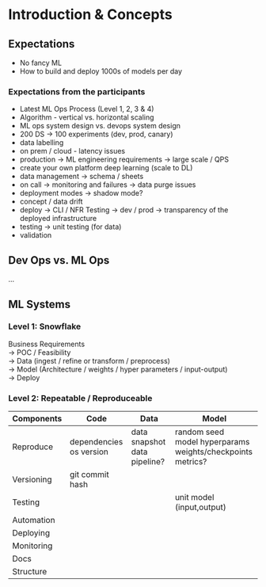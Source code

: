 # Introduction & Concepts

## Expectations

* No fancy ML
* How to build and deploy 1000s of models per day

### Expectations from the participants

- Latest ML Ops Process (Level 1, 2, 3 & 4)
- Algorithm - vertical vs. horizontal scaling
- ML ops system design vs. devops system design
- 200 DS -> 100 experiments (dev, prod, canary)
- data labelling
- on prem / cloud - latency issues
- production -> ML engineering requirements -> large scale / QPS
- create your own platform deep learning (scale to DL)
- data management -> schema / sheets
- on call -> monitoring and failures -> data purge issues
- deployment modes -> shadow mode?
- concept / data drift
- deploy -> CLI / NFR Testing -> dev / prod -> transparency of the deployed infrastructure
- testing -> unit testing (for data)
- validation

## Dev Ops vs. ML Ops

...

## ML Systems

### Level 1: Snowflake

Business Requirements<br>
-> POC / Feasibility<br>
-> Data (ingest / refine or transform / preprocess)<br>
-> Model (Architecture / weights / hyper parameters / input-output)<br>
-> Deploy

### Level 2: Repeatable / Reproduceable

| Components      | Code  | Data | Model |
| --------------- | ----- | ---- | ----- |
| Reproduce       | dependencies<br>os version| data snapshot<br>data pipeline?| random seed<br>model hyperparams<br>weights/checkpoints<br>metrics? |
| Versioning      | git commit hash| | |
| Testing         | | | unit model (input,output) |
| Automation      | | | |
| Deploying       | | | |
| Monitoring      | | | |
| Docs            | | | |
| Structure       | | | |
